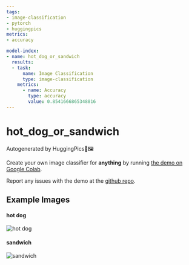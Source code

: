```yaml
---
tags:
- image-classification
- pytorch
- huggingpics
metrics:
- accuracy

model-index:
- name: hot_dog_or_sandwich
  results:
  - task:
      name: Image Classification
      type: image-classification
    metrics:
      - name: Accuracy
        type: accuracy
        value: 0.8541666865348816
---
```


# hot_dog_or_sandwich


Autogenerated by HuggingPics🤗🖼️

Create your own image classifier for **anything** by running [the demo on Google Colab](https://colab.research.google.com/github/nateraw/huggingpics/blob/main/HuggingPics.ipynb).

Report any issues with the demo at the [github repo](https://github.com/nateraw/huggingpics).


## Example Images


#### hot dog

![hot dog](images/hot_dog.jpg)

#### sandwich

![sandwich](images/sandwich.jpg)